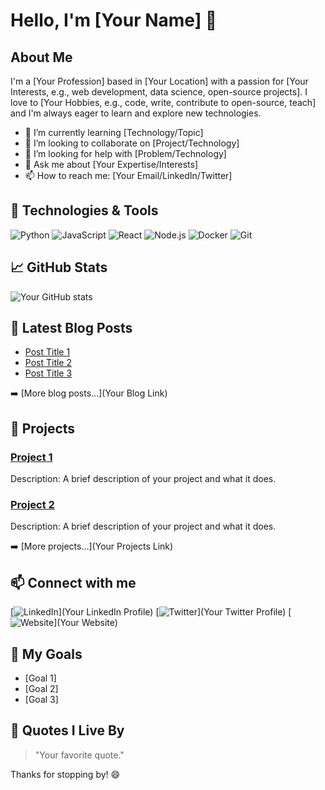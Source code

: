 # Hello, I'm [Your Name] 👋

## About Me
I'm a [Your Profession] based in [Your Location] with a passion for [Your Interests, e.g., web development, data science, open-source projects]. I love to [Your Hobbies, e.g., code, write, contribute to open-source, teach] and I'm always eager to learn and explore new technologies.

- 🌱 I’m currently learning [Technology/Topic]
- 👯 I’m looking to collaborate on [Project/Technology]
- 🤔 I’m looking for help with [Problem/Technology]
- 💬 Ask me about [Your Expertise/Interests]
- 📫 How to reach me: [Your Email/LinkedIn/Twitter]

## 🔧 Technologies & Tools

![Python](https://img.shields.io/badge/-Python-3776AB?style=flat&logo=python&logoColor=white)
![JavaScript](https://img.shields.io/badge/-JavaScript-F7DF1E?style=flat&logo=javascript&logoColor=black)
![React](https://img.shields.io/badge/-React-61DAFB?style=flat&logo=react&logoColor=black)
![Node.js](https://img.shields.io/badge/-Node.js-339933?style=flat&logo=node.js&logoColor=white)
![Docker](https://img.shields.io/badge/-Docker-2496ED?style=flat&logo=docker&logoColor=white)
![Git](https://img.shields.io/badge/-Git-F05032?style=flat&logo=git&logoColor=white)

## 📈 GitHub Stats

![Your GitHub stats](https://github-readme-stats.vercel.app/api?username=yourusername&show_icons=true&theme=radical)

## 📕 Latest Blog Posts

<!-- BLOG-POST-LIST:START -->
- [Post Title 1](Link)
- [Post Title 2](Link)
- [Post Title 3](Link)
<!-- BLOG-POST-LIST:END -->

➡️ [More blog posts...](Your Blog Link)

## 🚀 Projects

### [Project 1](Link)
Description: A brief description of your project and what it does.

### [Project 2](Link)
Description: A brief description of your project and what it does.

➡️ [More projects...](Your Projects Link)

## 📫 Connect with me

[![LinkedIn](https://img.shields.io/badge/-LinkedIn-0077B5?style=flat&logo=linkedin&logoColor=white)](Your LinkedIn Profile)
[![Twitter](https://img.shields.io/badge/-Twitter-1DA1F2?style=flat&logo=twitter&logoColor=white)](Your Twitter Profile)
[![Website](https://img.shields.io/badge/-Website-000000?style=flat&logo=about.me&logoColor=white)](Your Website)

## 🎯 My Goals

- [Goal 1]
- [Goal 2]
- [Goal 3]

## 💬 Quotes I Live By

> "Your favorite quote."

Thanks for stopping by! 😄
